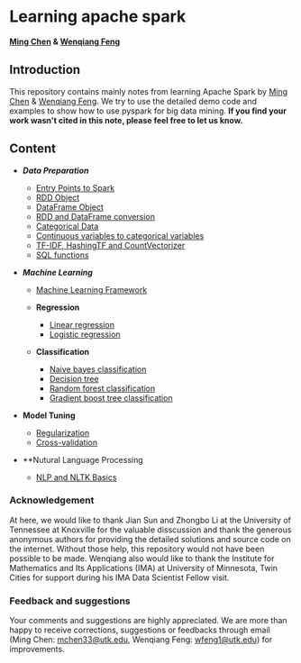 # Learning apache spark

**[Ming Chen](https://github.com/MingChen0919) & [Wenqiang Feng](http://web.utk.edu/~wfeng1/)**

## Introduction

This repository contains mainly notes from learning Apache Spark by [Ming Chen](https://github.com/MingChen0919) & [Wenqiang Feng](http://web.utk.edu/~wfeng1/). We try to use the detailed demo code and examples to show how to use pyspark for big data mining. **If you find your work wasn't cited in this note, please feel free to let us know.**

## Content

* ***Data Preparation***
    + [Entry Points to Spark](entry-points-to-spark.ipynb)
    + [RDD Object](rdd-object.ipynb)
    + [DataFrame Object](dataframe-object.ipynb)
    + [RDD and DataFrame conversion](conversion-between-rdd-and-dataframe.ipynb)
    + [Categorical Data](categorical-data.ipynb)
    + [Continuous variables to categorical variables](Continuous-variable-to-categorical-variable.ipynb)
    + [TF-IDF, HashingTF and CountVectorizer](TF-IDF.ipynb)
    + [SQL functions](sql-functions.ipynb)

* ***Machine Learning***
    + [Machine Learning Framework](machine-learning-framework.Rmd)
    + **Regression**

        - [Linear regression](linear-regression.ipynb)
        - [Logistic regression](logistic-regression.ipynb)
    
    + **Classification**

		- [Naive bayes classification](naive-bayes-classification.ipynb)
		- [Decision tree](decision-tree-classification.ipynb)
		- [Random forest classification](random-forest-classification.ipynb)
		- [Gradient boost tree classification](gradient-boost-tree-classification.ipynb)
    
* **Model Tuning**
    + [Regularization](regularization.ipynb)
    + [Cross-validation](cross-validation.ipynb)

* **Nutural Language Processing
    + [NLP and NLTK Basics](nlp-nltk-basics.ipynb)
    
### Acknowledgement

At here, we would like to thank Jian Sun and Zhongbo Li at the University of Tennessee at Knoxville for the valuable disscussion and thank the generous anonymous authors for providing the detailed solutions and source code on the internet. Without those help, this repository would not have been possible to be made. Wenqiang also would like to thank the Institute for Mathematics and Its Applications (IMA) at University of Minnesota, Twin Cities for support during his IMA Data Scientist Fellow visit. 

### Feedback and suggestions

Your comments and suggestions are highly appreciated. We are more than happy to receive corrections, suggestions or feedbacks through email (Ming Chen: mchen33@utk.edu, Wenqiang Feng: wfeng1@utk.edu) for improvements.
